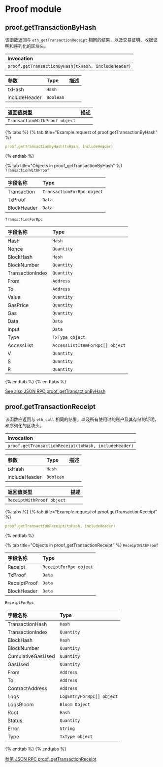 # Proof module

## proof.getTransactionByHash

该函数返回与 `eth_getTransactionReceipt` 相同的结果，以及交易证明、收据证明和序列化的区块头。

| Invocation |
| :--- |
| `proof.getTransactionByHash(txHash, includeHeader)` |

| 参数 | Type | 描述 |
| :--- | :--- | :--- |
| txHash | `Hash` |  |
| includeHeader | `Boolean` |  |

| 返回值类型 | 描述 |
| :--- | :--- |
| `TransactionWithProof object` |  |

{% tabs %}
{% tab title="Example request of proof.getTransactionByHash" %}
```yaml
proof.getTransactionByHash(txHash, includeHeader)
```
{% endtab %}

{% tab title="Objects in proof\_getTransactionByHash" %}
`TransactionWithProof`

| 字段名称 | Type |
| :--- | :--- |
| Transaction | `TransactionForRpc object` |
| TxProof | `Data` |
| BlockHeader | `Data` |

`TransactionForRpc`

| 字段名称 | Type |
| :--- | :--- |
| Hash | `Hash` |
| Nonce | `Quantity` |
| BlockHash | `Hash` |
| BlockNumber | `Quantity` |
| TransactionIndex | `Quantity` |
| From | `Address` |
| To | `Address` |
| Value | `Quantity` |
| GasPrice | `Quantity` |
| Gas | `Quantity` |
| Data | `Data` |
| Input | `Data` |
| Type | `TxType object` |
| AccessList | `AccessListItemForRpc[] object` |
| V | `Quantity` |
| S | `Quantity` |
| R | `Quantity` |
{% endtab %}
{% endtabs %}

[See also JSON RPC proof\_getTransactionByHash](https://docs.nethermind.io/nethermind/ethereum-client/json-rpc/proof#proof_gettransactionbyhash)

## proof.getTransactionReceipt

该函数应返回与 `eth_call` 相同的结果，以及所有使用过的账户及其存储的证明，和序列化的区块头。

| Invocation |
| :--- |
| `proof.getTransactionReceipt(txHash, includeHeader)` |

| 参数 | Type | 描述 |
| :--- | :--- | :--- |
| txHash | `Hash` |  |
| includeHeader | `Boolean` |  |

| 返回值类型 | 描述 |
| :--- | :--- |
| `ReceiptWithProof object` |  |

{% tabs %}
{% tab title="Example request of proof.getTransactionReceipt" %}
```yaml
proof.getTransactionReceipt(txHash, includeHeader)
```
{% endtab %}

{% tab title="Objects in proof\_getTransactionReceipt" %}
`ReceiptWithProof`

| 字段名称 | Type |
| :--- | :--- |
| Receipt | `ReceiptForRpc object` |
| TxProof | `Data` |
| ReceiptProof | `Data` |
| BlockHeader | `Data` |

`ReceiptForRpc`

| 字段名称 | Type |
| :--- | :--- |
| TransactionHash | `Hash` |
| TransactionIndex | `Quantity` |
| BlockHash | `Hash` |
| BlockNumber | `Quantity` |
| CumulativeGasUsed | `Quantity` |
| GasUsed | `Quantity` |
| From | `Address` |
| To | `Address` |
| ContractAddress | `Address` |
| Logs | `LogEntryForRpc[] object` |
| LogsBloom | `Bloom Object` |
| Root | `Hash` |
| Status | `Quantity` |
| Error | `String` |
| Type | `TxType object` |
{% endtab %}
{% endtabs %}

[参见 JSON RPC proof\_getTransactionReceipt](https://docs.nethermind.io/nethermind/ethereum-client/json-rpc/proof#proof_gettransactionreceipt)

